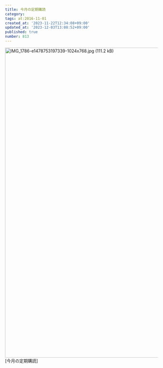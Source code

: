 ```yaml
---
title: 今月の定期購読
category:
tags: at:2016-11-01
created_at: '2023-11-22T12:34:08+09:00'
updated_at: '2023-12-03T13:08:52+09:00'
published: true
number: 813
---
```


<img width="1024" alt="IMG_1786-e1478753197339-1024x768.jpg (111.2 kB)" src="https://img.esa.io/uploads/production/attachments/19973/2023/11/22/129607/18ebf805-b3c0-4e28-9460-c4630881866b.jpg">
[今月の定期購読]


